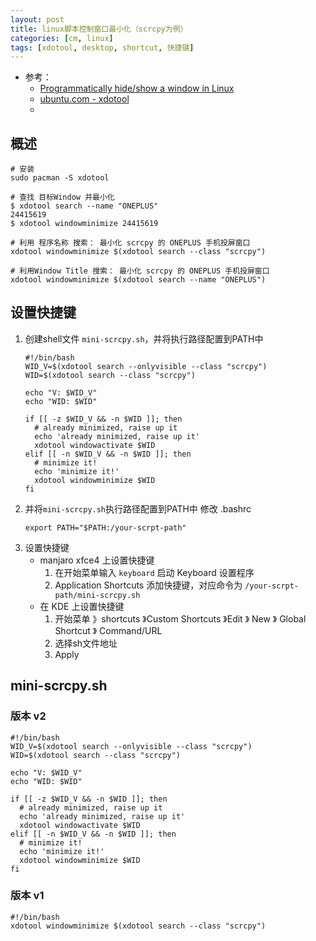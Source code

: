 ```yaml
---
layout: post
title: linux脚本控制窗口最小化（scrcpy为例）
categories: [cm, linux]
tags: [xdotool, desktop, shortcut, 快捷键]
---
```


* 参考： 
  * [Programmatically hide/show a window in Linux](https://stackoverflow.com/a/26704369)
  * [ubuntu.com - xdotool](http://manpages.ubuntu.com/manpages/bionic/man1/xdotool.1.html)
  * []()


## 概述

~~~
# 安装
sudo pacman -S xdotool

# 查找 目标Window 并最小化
$ xdotool search --name "ONEPLUS"
24415619
$ xdotool windowminimize 24415619
~~~

~~~
# 利用 程序名称 搜索： 最小化 scrcpy 的 ONEPLUS 手机投屏窗口
xdotool windowminimize $(xdotool search --class "scrcpy")

# 利用Window Title 搜索： 最小化 scrcpy 的 ONEPLUS 手机投屏窗口
xdotool windowminimize $(xdotool search --name "ONEPLUS")
~~~

## 设置快捷键

1. 创建shell文件 `mini-scrcpy.sh`，并将执行路径配置到PATH中
    ~~~
    #!/bin/bash
    WID_V=$(xdotool search --onlyvisible --class "scrcpy")
    WID=$(xdotool search --class "scrcpy")

    echo "V: $WID_V"
    echo "WID: $WID"

    if [[ -z $WID_V && -n $WID ]]; then
      # already minimized, raise up it
      echo 'already minimized, raise up it'
      xdotool windowactivate $WID
    elif [[ -n $WID_V && -n $WID ]]; then
      # minimize it!
      echo 'minimize it!'
      xdotool windowminimize $WID
    fi
    ~~~
1. 并将`mini-scrcpy.sh`执行路径配置到PATH中
    修改 .bashrc
    ~~~
    export PATH="$PATH:/your-scrpt-path"
    ~~~
1. 设置快捷键
    * manjaro xfce4 上设置快捷键
        1. 在开始菜单输入 `keyboard` 启动 Keyboard 设置程序
        1. Application Shortcuts 添加快捷键，对应命令为 `/your-scrpt-path/mini-scrcpy.sh`
    * 在 KDE 上设置快捷键
        1. 开始菜单 》shortcuts 》Custom Shortcuts 》Edit 》 New 》 Global Shortcut 》 Command/URL
        1. 选择sh文件地址
        1. Apply


## mini-scrcpy.sh

### 版本 v2

~~~
#!/bin/bash
WID_V=$(xdotool search --onlyvisible --class "scrcpy")
WID=$(xdotool search --class "scrcpy")

echo "V: $WID_V"
echo "WID: $WID"

if [[ -z $WID_V && -n $WID ]]; then
  # already minimized, raise up it
  echo 'already minimized, raise up it'
  xdotool windowactivate $WID
elif [[ -n $WID_V && -n $WID ]]; then
  # minimize it!
  echo 'minimize it!'
  xdotool windowminimize $WID
fi
~~~


### 版本 v1

~~~
#!/bin/bash
xdotool windowminimize $(xdotool search --class "scrcpy")
~~~




